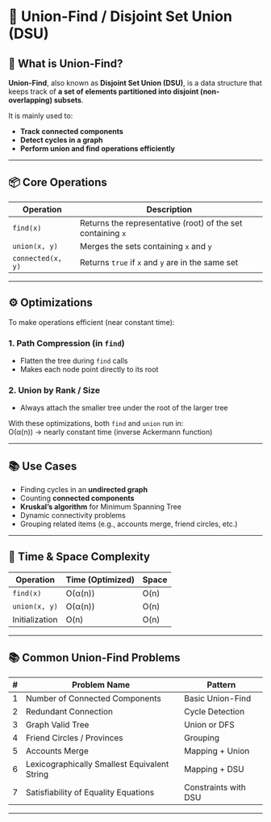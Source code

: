 # 🔗 Union-Find / Disjoint Set Union (DSU)

## 🧠 What is Union-Find?

**Union-Find**, also known as **Disjoint Set Union (DSU)**, is a data structure that keeps track of **a set of elements partitioned into disjoint (non-overlapping) subsets**.

It is mainly used to:

-   **Track connected components**
-   **Detect cycles in a graph**
-   **Perform union and find operations efficiently**

---

## 📦 Core Operations

| Operation         | Description                                                 |
| ----------------- | ----------------------------------------------------------- |
| `find(x)`         | Returns the representative (root) of the set containing `x` |
| `union(x, y)`     | Merges the sets containing `x` and `y`                      |
| `connected(x, y)` | Returns `true` if `x` and `y` are in the same set           |

---

## ⚙️ Optimizations

To make operations efficient (near constant time):

### 1. **Path Compression (in `find`)**

-   Flatten the tree during `find` calls
-   Makes each node point directly to its root

### 2. **Union by Rank / Size**

-   Always attach the smaller tree under the root of the larger tree

With these optimizations, both `find` and `union` run in:  
O(α(n)) → nearly constant time (inverse Ackermann function)

---

## 📚 Use Cases

-   Finding cycles in an **undirected graph**
-   Counting **connected components**
-   **Kruskal’s algorithm** for Minimum Spanning Tree
-   Dynamic connectivity problems
-   Grouping related items (e.g., accounts merge, friend circles, etc.)

---

## 🧪 Time & Space Complexity

| Operation      | Time (Optimized) | Space |
| -------------- | ---------------- | ----- |
| `find(x)`      | O(α(n))          | O(n)  |
| `union(x, y)`  | O(α(n))          | O(n)  |
| Initialization | O(n)             | O(n)  |

---

## 📚 Common Union-Find Problems

| #   | Problem Name                                 | Pattern              |
| --- | -------------------------------------------- | -------------------- |
| 1   | Number of Connected Components               | Basic Union-Find     |
| 2   | Redundant Connection                         | Cycle Detection      |
| 3   | Graph Valid Tree                             | Union or DFS         |
| 4   | Friend Circles / Provinces                   | Grouping             |
| 5   | Accounts Merge                               | Mapping + Union      |
| 6   | Lexicographically Smallest Equivalent String | Mapping + DSU        |
| 7   | Satisfiability of Equality Equations         | Constraints with DSU |

---

